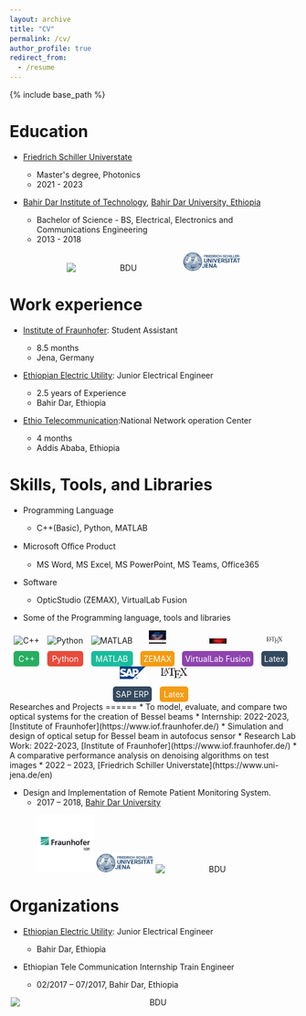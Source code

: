 ```yaml
---
layout: archive
title: "CV"
permalink: /cv/
author_profile: true
redirect_from:
  - /resume
---
```


{% include base_path %}

Education
======
* [Friedrich Schiller Universtate](https://www.uni-jena.de/en)
  * Master's degree, Photonics 
  * 2021 - 2023

* [Bahir Dar Institute of Technology](https://bit.bdu.edu.et/), [Bahir Dar University, Ethiopia](https://www.bdu.edu.et/)
  * Bachelor of Science - BS, Electrical, Electronics and Communications Engineering 
  * 2013 - 2018

 <div style="text-align: center;">
      <img src="/images/bdu3.jpg" alt="BDU" style="display: inline-block; width: 200px;">
      <img src="/images/fsu.png" alt="PPCU" style="display: inline-block; width: 100px;">
       </div>

Work experience
======

* [Institute of Fraunhofer](https://www.iof.fraunhofer.de/): Student Assistant
  * 8.5 months
  * Jena, Germany
    
* [Ethiopian Electric Utility](http://www.ethiopianelectricutility.gov.et/): Junior Electrical Engineer 
  * 2.5 years of Experience 
  * Bahir  Dar, Ethiopia

* [Ethio Telecommunication](https://www.ethiotelecom.et/):National Network operation Center
   * 4 months
   * Addis Ababa, Ethiopia

  
Skills, Tools, and Libraries
======
* Programming Language
   * C++(Basic), Python, MATLAB
* Microsoft Oﬀice Product
   * MS Word, MS Excel, MS PowerPoint, MS Teams, Office365 
* Software
   * OpticStudio (ZEMAX), VirtualLab Fusion

* Some of the Programming language, tools and libraries 
<div style="text-align: center;">
  <div style="display: inline-block; margin-right: 10px;">
    <img src="/images/c++.png" alt="C++" style="width: 30px;">
    <br>
    <div style="background-color: #27ae60; padding: 5px; border-radius: 5px; margin-top: 10px;">
      <span style="color: white;">C++</span>
    </div>
  </div>
  <div style="display: inline-block; margin-right: 10px;">
    <img src="/images/python.png" alt="Python" style="width: 30px;">
    <br>
    <div style="background-color: #e74c3c; padding: 5px; border-radius: 5px; margin-top: 10px;">
      <span style="color: white;">Python</span>
    </div>
  </div>
  <div style="display: inline-block; margin-right: 10px;">
    <img src="/images/matlab.png" alt="MATLAB" style="width: 30px;">
    <br>
    <div style="background-color: #1abc9c; padding: 5px; border-radius: 5px; margin-top: 10px;">
      <span style="color: white;">MATLAB</span>
    </div>
  </div>
  <div style="display: inline-block; margin-right: 10px;">
    <img src="/images/ZEMAX.png" alt="ZEMAX" style="width: 30px;">
    <br>
    <div style="background-color: #f39c12; padding: 5px; border-radius: 5px; margin-top: 10px;">
      <span style="color: white;">ZEMAX</span>
    </div>
  </div>
  <div style="display: inline-block; margin-right: 10px;">
    <img src="/images/Vlab.png" alt="VirtualLab Fusion" style="width: 30px;">
    <br>
    <div style="background-color: #8e44ad; padding: 5px; border-radius: 5px; margin-top: 10px;">
      <span style="color: white;">VirtualLab Fusion</span>
    </div>
  </div>
  <div style="display: inline-block; margin-right: 10px;">
    <img src="/images/latex.png" alt="TensorFlow" style="width: 30px;">
    <br>
    <div style="background-color: #34495e; padding: 5px; border-radius: 5px; margin-top: 10px;">
      <span style="color: white;">Latex</span>
    </div>
  </div>
  <div style="display: inline-block; margin-right: 10px;">
    <img src="/images/sap.png" alt="SAP ERP" style="width: 45px;">
    <br>
    <div style="background-color: #34495e; padding: 5px; border-radius: 5px; margin-top: 10px;">
      <span style="color: white;">SAP ERP</span>
    </div>
  </div>
  <div style="display: inline-block; margin-right: 10px;">
    <img src="/images/latex.png" alt="Latex" style="width: 50px;">
    <br>
    <div style="background-color: #f39c12; padding: 5px; border-radius: 5px; margin-top: 10px;">
      <span style="color: white;">Latex</span>
    </div>
  </div>
</div>
Researches and Projects
======
* To model, evaluate, and compare two optical systems for the creation of Bessel beams
   * Internship: 2022-2023, [Institute of Fraunhofer](https://www.iof.fraunhofer.de/)
* Simulation and design of optical setup for Bessel beam in autofocus sensor
   * Research Lab Work: 2022-2023, [Institute of Fraunhofer](https://www.iof.fraunhofer.de/)
* A comparative performance analysis on denoising algorithms on test images
  * 2022 – 2023, [Friedrich Schiller Universtate](https://www.uni-jena.de/en)

* Design and Implementation of Remote Patient Monitoring System.
  * 2017 – 2018, [Bahir Dar University](https://www.bdu.edu.et/)

  

<div style="text-align: center;">
  <img src="/images/IOF.jpg" alt="IOF" style="display: inline-block; width: 100px;">
  <img src="/images/fsu.png" alt="FSU" style="display: inline-block; width: 100px;">
  <img src="/images/bdu3.jpg" alt="BDU" style="display: inline-block; width: 200px;">
</div>


Organizations
======
* [Ethiopian Electric Utility](http://www.ethiopianelectricutility.gov.et/): Junior Electrical Engineer 
  * Bahir  Dar, Ethiopia

* Ethiopian Tele Communication Internship Train Engineer
  * 02/2017 – 07/2017,  Bahir  Dar, Ethiopia

<div style="text-align: center;">
  <img src="/images/bit.jpg" alt="BDU" style="display: inline-block; width: 500px; height: 50px;">
</div>
 


